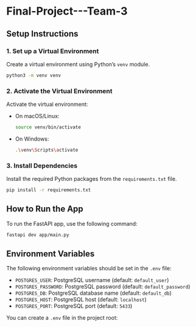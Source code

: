 # Final-Project---Team-3

## Setup Instructions

### 1. Set up a Virtual Environment

Create a virtual environment using Python’s `venv` module.

```bash
python3 -m venv venv
```

### 2. Activate the Virtual Environment

Activate the virtual environment:

- On macOS/Linux:

  ```bash
  source venv/bin/activate
  ```

- On Windows:
  ```bash
  .\venv\Scripts\activate
  ```

### 3. Install Dependencies

Install the required Python packages from the `requirements.txt` file.

```bash
pip install -r requirements.txt
```

## How to Run the App

To run the FastAPI app, use the following command:

```bash
fastapi dev app/main.py
```

## Environment Variables

The following environment variables should be set in the `.env` file:

- `POSTGRES_USER`: PostgreSQL username (default: `default_user`)
- `POSTGRES_PASSWORD`: PostgreSQL password (default: `default_password`)
- `POSTGRES_DB`: PostgreSQL database name (default: `default_db`)
- `POSTGRES_HOST`: PostgreSQL host (default: `localhost`)
- `POSTGRES_PORT`: PostgreSQL port (default: `5433`)

You can create a `.env` file in the project root:
